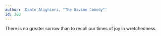 ```yaml
---
author: 'Dante Alighieri, "The Divine Comedy"'
id: 380
---
```


There is no greater sorrow than to recall our times of joy in wretchedness.
